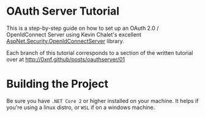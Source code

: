 # OAuth Server Tutorial

This is a step-by-step guide on how to set up an OAuth 2.0 / OpenIdConnect Server using Kevin Chalet's excellent [AspNet.Security.OpenIdConnectServer](https://github.com/aspnet-contrib/AspNet.Security.OpenIdConnect.Server) library.

Each branch of this tutorial corresponds to a section of the written tutorial over at http://0xnf.github/posts/oauthserver/01

# Building the Project

Be sure you have `.NET Core 2` or higher installed on your machine. It helps if you're using a linux distro, or `WSL` if on a windows machine. 